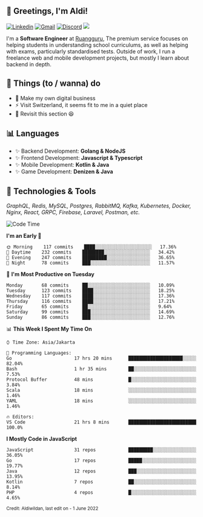 <!-- Greetings -->
## 👋 Greetings, I'm Aldi!

<!-- Social Media -->
[![Linkedin](https://img.shields.io/badge/-aldiwildan-blue?style=flat&logo=Linkedin&logoColor=white)](https://www.linkedin.com/in/aldiwildan/)
[![Gmail](https://img.shields.io/badge/-aldiwild77@gmail.com-c14438?style=flat&logo=Gmail&logoColor=white)](mailto:aldiwild77@gmail.com)
[![Discord](https://img.shields.io/badge/-Chroma-5663F7?style=flat&logo=Discord&logoColor=white)](https://discord.gg/BUxraQ8)
![](https://komarev.com/ghpvc/?username=aldiwildan77&label=Visitor&color=2bbc8a)

<!-- Introduction -->
I'm a **Software Engineer** at [Ruangguru](https://ruangguru.com), The premium service focuses on helping students in understanding school curriculums, as well as helping with exams, particularly standardised tests. Outside of work, I run a freelance web and mobile development projects, but mostly I learn about backend in depth.

## 📃 Things (to / wanna) do
- 🐝 Make my own digital business
- ⚡ Visit Switzerland, it seems fit to me in a quiet place
- 🌱 Revisit this section 😆

## 📊 Languages
- ✨ Backend Development: **Golang & NodeJS**
- ✨ Frontend Development: **Javascript & Typescript**
- ✨ Mobile Development: **Kotlin & Java**
- ✨ Game Development: **Denizen & Java**

## 🔧 Technologies & Tools
*GraphQL, Redis, MySQL, Postgres, RabbitMQ, Kafka, Kubernetes, Docker, Nginx, React, GRPC, Firebase, Laravel, Postman, etc.*

<!--START_SECTION:waka-->
![Code Time](http://img.shields.io/badge/Code%20Time-791%20hrs%202%20mins-blue)

**I'm an Early 🐤** 

```text
🌞 Morning    117 commits    ████░░░░░░░░░░░░░░░░░░░░░   17.36% 
🌆 Daytime    232 commits    ████████░░░░░░░░░░░░░░░░░   34.42% 
🌃 Evening    247 commits    █████████░░░░░░░░░░░░░░░░   36.65% 
🌙 Night      78 commits     ███░░░░░░░░░░░░░░░░░░░░░░   11.57%

```
📅 **I'm Most Productive on Tuesday** 

```text
Monday       68 commits     ██░░░░░░░░░░░░░░░░░░░░░░░   10.09% 
Tuesday      123 commits    ████░░░░░░░░░░░░░░░░░░░░░   18.25% 
Wednesday    117 commits    ████░░░░░░░░░░░░░░░░░░░░░   17.36% 
Thursday     116 commits    ████░░░░░░░░░░░░░░░░░░░░░   17.21% 
Friday       65 commits     ██░░░░░░░░░░░░░░░░░░░░░░░   9.64% 
Saturday     99 commits     ███░░░░░░░░░░░░░░░░░░░░░░   14.69% 
Sunday       86 commits     ███░░░░░░░░░░░░░░░░░░░░░░   12.76%

```


📊 **This Week I Spent My Time On** 

```text
⌚︎ Time Zone: Asia/Jakarta

💬 Programming Languages: 
Go                       17 hrs 20 mins      ████████████████████░░░░░   82.04% 
Bash                     1 hr 35 mins        ██░░░░░░░░░░░░░░░░░░░░░░░   7.53% 
Protocol Buffer          48 mins             █░░░░░░░░░░░░░░░░░░░░░░░░   3.84% 
Scala                    18 mins             ░░░░░░░░░░░░░░░░░░░░░░░░░   1.46% 
YAML                     18 mins             ░░░░░░░░░░░░░░░░░░░░░░░░░   1.46%

🔥 Editors: 
VS Code                  21 hrs 8 mins       █████████████████████████   100.0%

```

**I Mostly Code in JavaScript** 

```text
JavaScript               31 repos            █████████░░░░░░░░░░░░░░░░   36.05% 
Go                       17 repos            █████░░░░░░░░░░░░░░░░░░░░   19.77% 
Java                     12 repos            ███░░░░░░░░░░░░░░░░░░░░░░   13.95% 
Kotlin                   7 repos             ██░░░░░░░░░░░░░░░░░░░░░░░   8.14% 
PHP                      4 repos             █░░░░░░░░░░░░░░░░░░░░░░░░   4.65%

```



<!--END_SECTION:waka-->

<sub>Credit: Aldiwildan, last edit on - 1 June 2022</sub>
